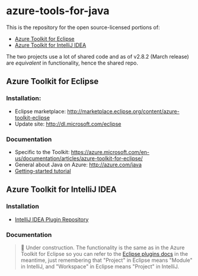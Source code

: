 # azure-tools-for-java
This is the repository for the open source-licensed portions of:
* [Azure Toolkit for Eclipse](#azure-toolkit-for-eclipse)
* [Azure Toolkit for IntelliJ IDEA](#azure-toolkit-for-intellij-idea)

The two projects use a lot of shared code and as of v2.8.2 (March release) are *equivalent* in functionality, hence the shared repo. 

## Azure Toolkit for Eclipse

### Installation:

* Eclipse marketplace: http://marketplace.eclipse.org/content/azure-toolkit-eclipse
* Update site: http://dl.microsoft.com/eclipse 

### Documentation
* Specific to the Toolkit: https://azure.microsoft.com/en-us/documentation/articles/azure-toolkit-for-eclipse/
* General about Java on Azure: http://azure.com/java
* [Getting-started tutorial](https://azure.microsoft.com/en-us/documentation/articles/create-a-hello-world-web-app-for-azure-in-eclipse/)

## Azure Toolkit for IntelliJ IDEA

### Installation
* [IntelliJ IDEA Plugin Repository](https://plugins.jetbrains.com/plugin/8053?pr=idea)

### Documentation 
> :triangular_flag_on_post: Under construction. The functionality is the same as in the Azure Toolkit for Eclipse so you can refer to the [Eclipse plugins docs](https://azure.microsoft.com/en-us/documentation/articles/create-a-hello-world-web-app-for-azure-in-eclipse/) in the meantime, just remembering that "Project" in Eclipse means "Module" in IntelliJ, and "Workspace" in Eclipse means "Project" in IntelliJ.
